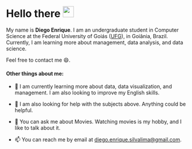 
# Hello there <img src="https://raw.githubusercontent.com/MartinHeinz/MartinHeinz/master/wave.gif" width="30px">

My name is **Diego Enrique**. I am an undergraduate student in Computer Science
at the Federal University of Goiás (<a href="https://www.ufg.br/">UFG</a>), in Goiânia, Brazil.
Currently, I am learning more about management, data analysis, and data science. 

Feel free to contact me 😄.


#### Other things about me:

- 🌱 I am currently learning more about data, data visualization, and management. I am also looking to improve my English skills.

- 🤔 I am also looking for help with the subjects above. Anything could be helpful.

- 🍿 You can ask me about Movies. Watching movies is my hobby, and I like to talk about it.

- 📫 You can reach me by email at diego.enrique.silvalima@gmail.com.

